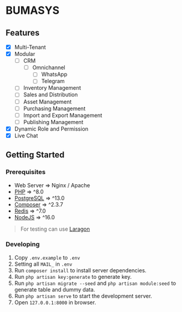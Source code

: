 # BUMASYS
## Features
- [x] Multi-Tenant
- [x] Modular
   - [ ] CRM
      - [ ] Omnichannel
         - [ ] WhatsApp
         - [ ] Telegram
   - [ ] Inventory Management
   - [ ] Sales and Distribution
   - [ ] Asset Management
   - [ ] Purchasing Management
   - [ ] Import and Export Management
   - [ ] Publishing Management
- [x] Dynamic Role and Permission 
- [x] Live Chat

## Getting Started

### Prerequisites

- Web Server => Nginx / Apache
- [PHP](https://php.net/) => ^8.0
- [PostgreSQL](https://www.postgresql.org/) => ^13.0
- [Composer](https://getcomposer.org/download/) => ^2.3.7
- [Redis](https://redis.io/download/) => ^7.0
- [NodeJS](https://nodejs.org/en/) => ^16.0
> For testing can use [Laragon](https://laragon.org/)
### Developing

1. Copy `.env.example` to `.env`
2. Setting all `MAIL_` in `.env`
3. Run `composer install` to install server dependencies.
4. Run `php artisan key:generate` to generate key.
5. Run `php artisan migrate --seed` and `php artisan module:seed` to generate table and dummy data.
6. Run `php artisan serve` to start the development server.
7. Open `127.0.0.1:8000` in browser.
